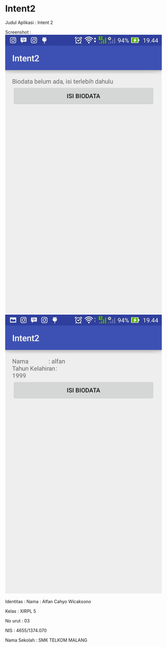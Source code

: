 # Intent2

Judul Aplikasi :
  Intent 2
  
Screenshot :
![Screenshot_2016-10-09-19-44-04.jpg](https://github.com/Alfan11/Intent2/blob/master/Screenshot_2016-10-09-19-44-04.jpg)
![Screenshot_2016-10-09-19-44-17.jpg](https://github.com/Alfan11/Intent2/blob/master/Screenshot_2016-10-09-19-44-17.jpg)

Identitas : 
Nama : Alfan Cahyo Wicaksono

Kelas : XIRPL 5

No urut : 03

NIS : 4655/1374.070

Nama Sekolah : SMK TELKOM MALANG
